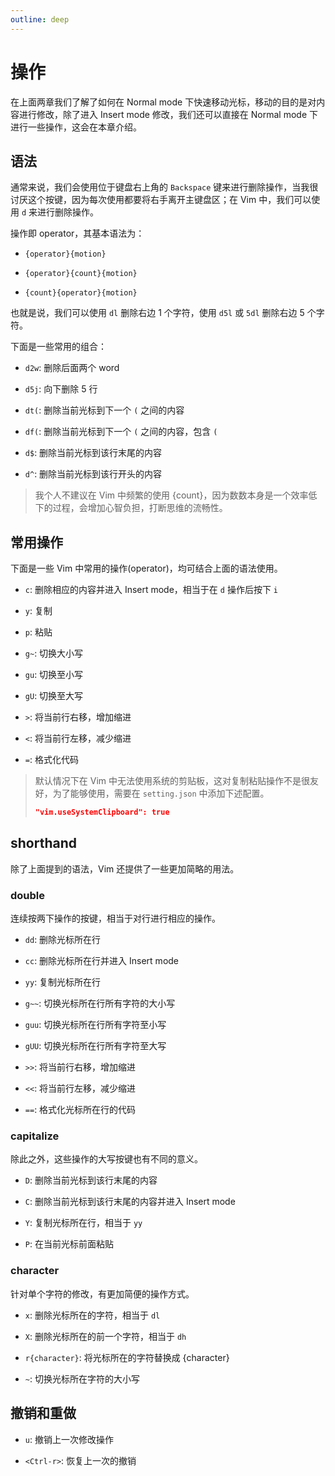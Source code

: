 ```yaml
---
outline: deep
---
```


# 操作

在上面两章我们了解了如何在 Normal mode 下快速移动光标，移动的目的是对内容进行修改，除了进入 Insert mode 修改，我们还可以直接在 Normal mode 下进行一些操作，这会在本章介绍。

## 语法

通常来说，我们会使用位于键盘右上角的 `Backspace` 键来进行删除操作，当我很讨厌这个按键，因为每次使用都要将右手离开主键盘区；在 Vim 中，我们可以使用 `d` 来进行删除操作。

操作即 operator，其基本语法为：

- `{operator}{motion}`

- `{operator}{count}{motion}`

- `{count}{operator}{motion}`

也就是说，我们可以使用 `dl` 删除右边 1 个字符，使用 `d5l` 或 `5dl` 删除右边 5 个字符。

下面是一些常用的组合：

- `d2w`: 删除后面两个 word

- `d5j`: 向下删除 5 行

- `dt(`: 删除当前光标到下一个 `(` 之间的内容

- `df(`: 删除当前光标到下一个 `(` 之间的内容，包含 `(`

- `d$`: 删除当前光标到该行末尾的内容

- `d^`: 删除当前光标到该行开头的内容

> 我个人不建议在 Vim 中频繁的使用 {count}，因为数数本身是一个效率低下的过程，会增加心智负担，打断思维的流畅性。

## 常用操作

下面是一些 Vim 中常用的操作(operator)，均可结合上面的语法使用。

- `c`: 删除相应的内容并进入 Insert mode，相当于在 `d` 操作后按下 `i`

- `y`: 复制

- `p`: 粘贴

- `g~`: 切换大小写

- `gu`: 切换至小写

- `gU`: 切换至大写

- `>`: 将当前行右移，增加缩进

- `<`: 将当前行左移，减少缩进

- `=`: 格式化代码

> 默认情况下在 Vim 中无法使用系统的剪贴板，这对复制粘贴操作不是很友好，为了能够使用，需要在 `setting.json` 中添加下述配置。
>
> ```json
> "vim.useSystemClipboard": true
> ```

## shorthand

除了上面提到的语法，Vim 还提供了一些更加简略的用法。

### double

连续按两下操作的按键，相当于对行进行相应的操作。

- `dd`: 删除光标所在行

- `cc`: 删除光标所在行并进入 Insert mode

- `yy`: 复制光标所在行

- `g~~`: 切换光标所在行所有字符的大小写

- `guu`: 切换光标所在行所有字符至小写

- `gUU`: 切换光标所在行所有字符至大写

- `>>`: 将当前行右移，增加缩进

- `<<`: 将当前行左移，减少缩进

- `==`: 格式化光标所在行的代码

### capitalize

除此之外，这些操作的大写按键也有不同的意义。

- `D`: 删除当前光标到该行末尾的内容

- `C`: 删除当前光标到该行末尾的内容并进入 Insert mode

- `Y`: 复制光标所在行，相当于 `yy`

- `P`: 在当前光标前面粘贴

### character

针对单个字符的修改，有更加简便的操作方式。

- `x`: 删除光标所在的字符，相当于 `dl`

- `X`: 删除光标所在的前一个字符，相当于 `dh`

- `r{character}`: 将光标所在的字符替换成 \{character}

- `~`: 切换光标所在字符的大小写

## 撤销和重做

- `u`: 撤销上一次修改操作

- `<Ctrl-r>`: 恢复上一次的撤销
